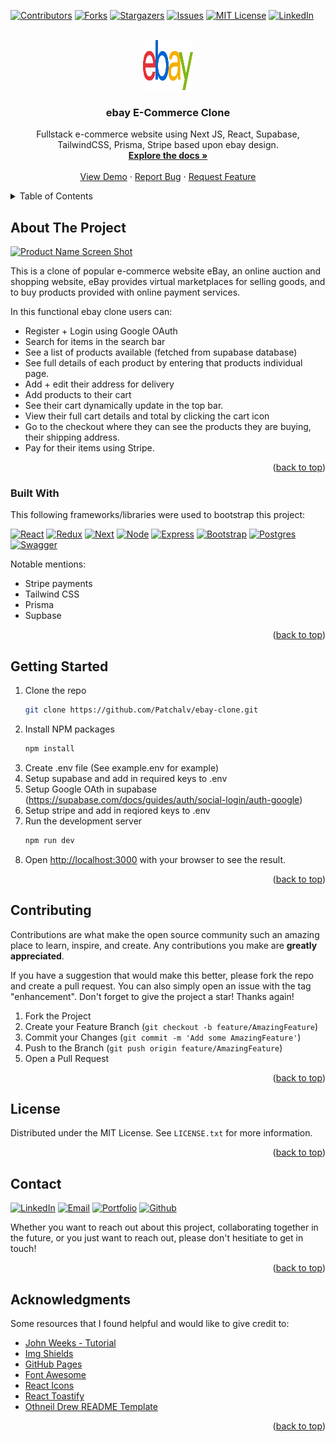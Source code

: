 <a name="readme-top"></a>

<!-- GETTING STARTED WITH THE README -->
<!--
*** 1. Search for repo_name and replace with github repo name
-->

<!-- PROJECT SHIELDS -->

[![Contributors][contributors-shield]][contributors-url]
[![Forks][forks-shield]][forks-url]
[![Stargazers][stars-shield]][stars-url]
[![Issues][issues-shield]][issues-url]
[![MIT License][license-shield]][license-url]
[![LinkedIn][linkedin-shield]][linkedin-url]

<!-- PROJECT LOGO -->
<br />
<div align="center">
  <a href="https://github.com/Patchalv/ebay-clone">
    <img src="./public/images/ebay_logo.png" alt="Logo" width="80" height="80">
  </a>

  <h3 align="center">ebay E-Commerce Clone</h3>

  <p align="center">
    Fullstack e-commerce website using Next JS, React, Supabase, TailwindCSS, Prisma, Stripe based upon ebay design. 
    <br />
    <a href="https://github.com/Patchalv/ebay-clone"><strong>Explore the docs »</strong></a>
    <br />
    <br />
    <a href="https://github.com/Patchalv/ebay-clone">View Demo</a>
    ·
    <a href="https://github.com/Patchalv/ebay-clone/issues">Report Bug</a>
    ·
    <a href="https://github.com/Patchalv/ebay-clone/issues">Request Feature</a>
  </p>
</div>

<!-- TABLE OF CONTENTS -->
<details>
  <summary>Table of Contents</summary>
  <ol>
    <li>
      <a href="#about-the-project">About The Project</a>
      <ul>
        <li><a href="#built-with">Built With</a></li>
      </ul>
    </li>
    <li>
      <a href="#getting-started">Getting Started</a>
    </li>
    <li><a href="#contributing">Contributing</a></li>
    <li><a href="#license">License</a></li>
    <li><a href="#contact">Contact</a></li>
    <li><a href="#acknowledgments">Acknowledgments</a></li>
  </ol>
</details>

<!-- ABOUT THE PROJECT -->

## About The Project

[![Product Name Screen Shot][product-screenshot]](https://example.com)

This is a clone of popular e-commerce website eBay, an online auction and shopping website, eBay provides virtual marketplaces for selling goods, and to buy products provided with online payment services.

In this functional ebay clone users can:

-   Register + Login using Google OAuth
-   Search for items in the search bar
-   See a list of products available (fetched from supabase database)
-   See full details of each product by entering that products individual page.
-   Add + edit their address for delivery
-   Add products to their cart
-   See their cart dynamically update in the top bar.
-   View their full cart details and total by clicking the cart icon
-   Go to the checkout where they can see the products they are buying, their shipping address.
-   Pay for their items using Stripe.

<p align="right">(<a href="#readme-top">back to top</a>)</p>

### Built With

This following frameworks/libraries were used to bootstrap this project:

[![React][React.js]][React-url]
[![Redux][Redux.js]][Redux-url]
[![Next][Next.js]][Next-url]
[![Node][Node.js]][Node-url]
[![Express][Express.js]][Express-url]
[![Bootstrap][Bootstrap.com]][Bootstrap-url]
[![Postgres][postgresql]][postgresql-url]
[![Swagger][swagger]][swagger-url]

Notable mentions:

-   Stripe payments
-   Tailwind CSS
-   Prisma
-   Supbase

<p align="right">(<a href="#readme-top">back to top</a>)</p>

<!-- GETTING STARTED -->

## Getting Started

1. Clone the repo
    ```sh
    git clone https://github.com/Patchalv/ebay-clone.git
    ```
2. Install NPM packages
    ```sh
    npm install
    ```
3. Create .env file (See example.env for example)
4. Setup supabase and add in required keys to .env
5. Setup Google OAth in supabase (https://supabase.com/docs/guides/auth/social-login/auth-google)
6. Setup stripe and add in reqiored keys to .env
7. Run the development server
    ```sh
    npm run dev
    ```
8. Open [http://localhost:3000](http://localhost:3000) with your browser to see the result.

<p align="right">(<a href="#readme-top">back to top</a>)</p>

<!-- CONTRIBUTING -->

## Contributing

Contributions are what make the open source community such an amazing place to learn, inspire, and create. Any contributions you make are **greatly appreciated**.

If you have a suggestion that would make this better, please fork the repo and create a pull request. You can also simply open an issue with the tag "enhancement".
Don't forget to give the project a star! Thanks again!

1. Fork the Project
2. Create your Feature Branch (`git checkout -b feature/AmazingFeature`)
3. Commit your Changes (`git commit -m 'Add some AmazingFeature'`)
4. Push to the Branch (`git push origin feature/AmazingFeature`)
5. Open a Pull Request

<p align="right">(<a href="#readme-top">back to top</a>)</p>

<!-- LICENSE -->

## License

Distributed under the MIT License. See `LICENSE.txt` for more information.

<p align="right">(<a href="#readme-top">back to top</a>)</p>

<!-- CONTACT -->

## Contact

[![LinkedIn][linkedin-contact-shield]][linkedin-url]
[![Email][email-shield]][email-url]
[![Portfolio][portfolio-shield]][portfolio-url]
[![Github][github-shield]][github-url]

Whether you want to reach out about this project, collaborating together in the future, or you just want to reach out, please don't hesitiate to get in touch!

<p align="right">(<a href="#readme-top">back to top</a>)</p>

<!-- ACKNOWLEDGMENTS -->

## Acknowledgments

Some resources that I found helpful and would like to give credit to:

-   [John Weeks - Tutorial](https://github.com/John-Weeks-Dev)
-   [Img Shields](https://shields.io)
-   [GitHub Pages](https://pages.github.com)
-   [Font Awesome](https://fontawesome.com)
-   [React Icons](https://react-icons.github.io/react-icons/search)
-   [React Toastify](https://github.com/fkhadra/react-toastify)
-   [Othneil Drew README Template](https://github.com/othneildrew/Best-README-Template)

<p align="right">(<a href="#readme-top">back to top</a>)</p>

<!-- MARKDOWN LINKS & IMAGES -->
<!-- https://www.markdownguide.org/basic-syntax/#reference-style-links -->

<!-- Project Specfic -->

[product-screenshot]: images/screenshot.png
[product-logo]: images/logo.png

<!-- Project Shields -->

[contributors-shield]: https://img.shields.io/github/contributors/Patchalv/ebay-clone.svg?style=for-the-badge
[contributors-url]: https://github.com/Patchalv/ebay-clone/graphs/contributors
[forks-shield]: https://img.shields.io/github/forks/Patchalv/ebay-clone.svg?style=for-the-badge
[forks-url]: https://github.com/Patchalv/ebay-clone/network/members
[stars-shield]: https://img.shields.io/github/stars/Patchalv/ebay-clone.svg?style=for-the-badge
[stars-url]: https://github.com/Patchalv/ebay-clone/stargazers
[issues-shield]: https://img.shields.io/github/issues/Patchalv/ebay-clone.svg?style=for-the-badge
[issues-url]: https://github.com/Patchalv/ebay-clone/issues
[license-shield]: https://img.shields.io/github/license/Patchalv/ebay-clone.svg?style=for-the-badge
[license-url]: https://github.com/Patchalv/ebay-clone/blob/master/LICENSE.txt
[linkedin-shield]: https://img.shields.io/badge/-LinkedIn-black.svg?style=for-the-badge&logo=linkedin&colorB=555

<!-- Social Mediua -->

[linkedin-contact-shield]: https://img.shields.io/badge/LinkedIn-0077B5?style=for-the-badge&logo=linkedin&logoColor=white
[linkedin-url]: https://www.linkedin.com/in/patrickalvarezeades/
[email-shield]: https://img.shields.io/badge/Gmail-D14836?style=for-the-badge&logo=gmail&logoColor=white
[email-url]: mailto:p.alvarezeades@gmail.com
[portfolio-shield]: https://img.shields.io/badge/website-000000?style=for-the-badge&logo=About.me&logoColor=white
[portfolio-url]: https://patrickalvarez.com/
[github-shield]: https://img.shields.io/badge/GitHub-100000?style=for-the-badge&logo=github&logoColor=white
[github-url]: https://github.com/Patchalv

<!-- Languages & Tech used -->

[Angular.io]: https://img.shields.io/badge/Angular-DD0031?style=for-the-badge&logo=angular&logoColor=white
[Angular-url]: https://angular.io/
[Bootstrap.com]: https://img.shields.io/badge/Bootstrap-563D7C?style=for-the-badge&logo=bootstrap&logoColor=white
[Bootstrap-url]: https://getbootstrap.com
[CSS]: https://img.shields.io/badge/CSS3-1572B6?style=for-the-badge&logo=css3&logoColor=white
[CSS-url]: #
[Express.js]: https://img.shields.io/badge/Express.js-404D59?style=for-the-badge
[Express-url]: https://expressjs.com/
[HTML]: https://img.shields.io/badge/HTML5-E34F26?style=for-the-badge&logo=html5&logoColor=white
[HTML-url]: #
[JavaScript]: https://img.shields.io/badge/JavaScript-323330?style=for-the-badge&logo=javascript&logoColor=F7DF1E
[JavaScript-url]: #
[JQuery.com]: https://img.shields.io/badge/jQuery-0769AD?style=for-the-badge&logo=jquery&logoColor=white
[JQuery-url]: https://jquery.com
[Laravel.com]: https://img.shields.io/badge/Laravel-FF2D20?style=for-the-badge&logo=laravel&logoColor=white
[Laravel-url]: https://laravel.com
[Next.js]: https://img.shields.io/badge/next.js-000000?style=for-the-badge&logo=nextdotjs&logoColor=white
[Next-url]: https://nextjs.org/
[Node.js]: https://img.shields.io/badge/Node.js-43853D?style=for-the-badge&logo=node.js&logoColor=white
[Node-url]: https://nodejs.org/
[postgresql]: https://img.shields.io/badge/postgresql-4169e1?style=for-the-badge&logo=nextdotjs&logoColor=white
[postgresql-url]: https://www.postgresql.org/
[React.js]: https://img.shields.io/badge/React-20232A?style=for-the-badge&logo=react&logoColor=61DAFB
[React-url]: https://reactjs.org/
[Redux.js]: https://img.shields.io/badge/Redux-593D88?style=for-the-badge&logo=redux&logoColor=white
[Redux-url]: https://redux.js.org/
[swagger]: https://img.shields.io/badge/-Swagger-%23Clojure?style=for-the-badge&logo=swagger&logoColor=white
[swagger-url]: https://swagger.io/
[Svelte.dev]: https://img.shields.io/badge/Svelte-4A4A55?style=for-the-badge&logo=svelte&logoColor=FF3E00
[Svelte-url]: https://svelte.dev/
[Vue.js]: https://img.shields.io/badge/Vue.js-35495E?style=for-the-badge&logo=vuedotjs&logoColor=4FC08D
[Vue-url]: https://vuejs.org/
